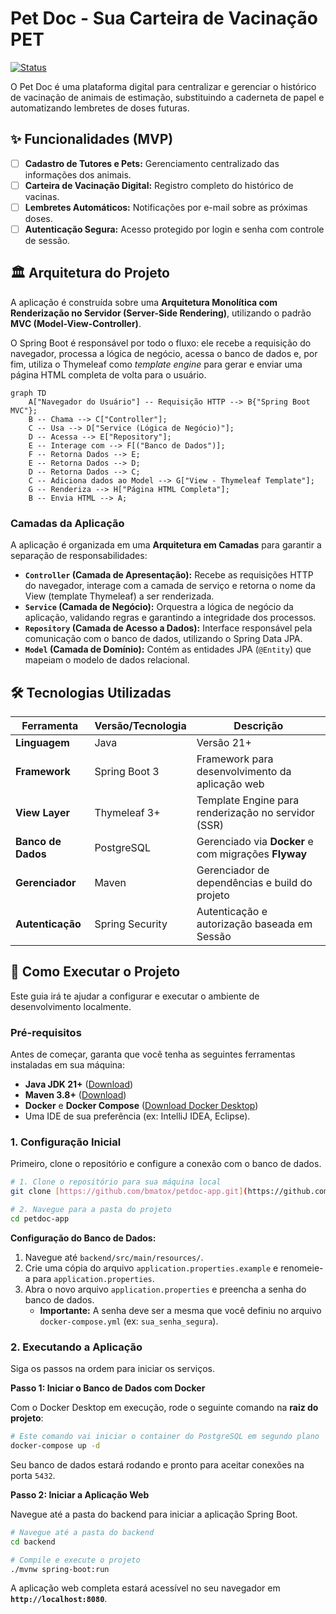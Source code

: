 # Pet Doc - Sua Carteira de Vacinação PET

[![Status](https://img.shields.io/badge/status-em%20desenvolvimento-yellow)](https://github.com/bmatox/petdoc-app)

O Pet Doc é uma plataforma digital para centralizar e gerenciar o histórico de vacinação de animais de estimação, substituindo a caderneta de papel e automatizando lembretes de doses futuras.

## ✨ Funcionalidades (MVP)

-   [ ] **Cadastro de Tutores e Pets:** Gerenciamento centralizado das informações dos animais.
-   [ ] **Carteira de Vacinação Digital:** Registro completo do histórico de vacinas.
-   [ ] **Lembretes Automáticos:** Notificações por e-mail sobre as próximas doses.
-   [ ] **Autenticação Segura:** Acesso protegido por login e senha com controle de sessão.

## 🏛️ Arquitetura do Projeto

A aplicação é construída sobre uma **Arquitetura Monolítica com Renderização no Servidor (Server-Side Rendering)**, utilizando o padrão **MVC (Model-View-Controller)**.

O Spring Boot é responsável por todo o fluxo: ele recebe a requisição do navegador, processa a lógica de negócio, acessa o banco de dados e, por fim, utiliza o Thymeleaf como *template engine* para gerar e enviar uma página HTML completa de volta para o usuário.

```mermaid
graph TD
    A["Navegador do Usuário"] -- Requisição HTTP --> B{"Spring Boot MVC"};
    B -- Chama --> C["Controller"];
    C -- Usa --> D["Service (Lógica de Negócio)"];
    D -- Acessa --> E["Repository"];
    E -- Interage com --> F[("Banco de Dados")];
    F -- Retorna Dados --> E;
    E -- Retorna Dados --> D;
    D -- Retorna Dados --> C;
    C -- Adiciona dados ao Model --> G["View - Thymeleaf Template"];
    G -- Renderiza --> H["Página HTML Completa"];
    B -- Envia HTML --> A;
```

### Camadas da Aplicação

A aplicação é organizada em uma **Arquitetura em Camadas** para garantir a separação de responsabilidades:

-   **`Controller` (Camada de Apresentação):** Recebe as requisições HTTP do navegador, interage com a camada de serviço e retorna o nome da View (template Thymeleaf) a ser renderizada.
-   **`Service` (Camada de Negócio):** Orquestra a lógica de negócio da aplicação, validando regras e garantindo a integridade dos processos.
-   **`Repository` (Camada de Acesso a Dados):** Interface responsável pela comunicação com o banco de dados, utilizando o Spring Data JPA.
-   **`Model` (Camada de Domínio):** Contém as entidades JPA (`@Entity`) que mapeiam o modelo de dados relacional.

## 🛠️ Tecnologias Utilizadas

| Ferramenta | Versão/Tecnologia | Descrição |
| ------------------- | ----------------- | -------------------------------------------------- |
| **Linguagem** | Java | Versão 21+ |
| **Framework** | Spring Boot 3 | Framework para desenvolvimento da aplicação web |
| **View Layer** | Thymeleaf 3+ | Template Engine para renderização no servidor (SSR) |
| **Banco de Dados** | PostgreSQL | Gerenciado via **Docker** e com migrações **Flyway** |
| **Gerenciador** | Maven | Gerenciador de dependências e build do projeto |
| **Autenticação** | Spring Security | Autenticação e autorização baseada em Sessão |

## 🚀 Como Executar o Projeto

Este guia irá te ajudar a configurar e executar o ambiente de desenvolvimento localmente.

### Pré-requisitos

Antes de começar, garanta que você tenha as seguintes ferramentas instaladas em sua máquina:

-   **Java JDK 21+** ([Download](https://www.oracle.com/java/technologies/downloads/))
-   **Maven 3.8+** ([Download](https://maven.apache.org/download.cgi))
-   **Docker** e **Docker Compose** ([Download Docker Desktop](https://www.docker.com/products/docker-desktop/))
-   Uma IDE de sua preferência (ex: IntelliJ IDEA, Eclipse).

### 1. Configuração Inicial

Primeiro, clone o repositório e configure a conexão com o banco de dados.

```bash
# 1. Clone o repositório para sua máquina local
git clone [https://github.com/bmatox/petdoc-app.git](https://github.com/bmatox/petdoc-app.git)

# 2. Navegue para a pasta do projeto
cd petdoc-app
```

**Configuração do Banco de Dados:**

1.  Navegue até `backend/src/main/resources/`.
2.  Crie uma cópia do arquivo `application.properties.example` e renomeie-a para `application.properties`.
3.  Abra o novo arquivo `application.properties` e preencha a senha do banco de dados.
    * **Importante:** A senha deve ser a mesma que você definiu no arquivo `docker-compose.yml` (ex: `sua_senha_segura`).

### 2. Executando a Aplicação

Siga os passos na ordem para iniciar os serviços.

**Passo 1: Iniciar o Banco de Dados com Docker**

Com o Docker Desktop em execução, rode o seguinte comando na **raiz do projeto**:

```bash
# Este comando vai iniciar o container do PostgreSQL em segundo plano
docker-compose up -d
```
Seu banco de dados estará rodando e pronto para aceitar conexões na porta `5432`.

**Passo 2: Iniciar a Aplicação Web**

Navegue até a pasta do backend para iniciar a aplicação Spring Boot.

```bash
# Navegue até a pasta do backend
cd backend

# Compile e execute o projeto
./mvnw spring-boot:run
```
A aplicação web completa estará acessível no seu navegador em **`http://localhost:8080`**.
